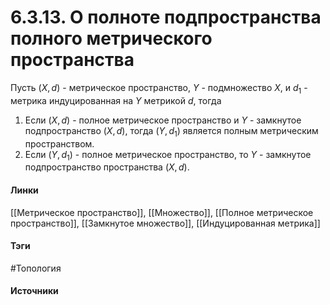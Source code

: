 # 6.3.13. О полноте подпространства полного метрического пространства
Пусть $(X,d)$ - метрическое пространство, $Y$ - подмножество $X$, и $d_{1}$ - метрика индуцированная на $Y$ метрикой $d$, тогда
1. Если $(X,d)$ - полное метрическое пространство и $Y$ - замкнутое подпространство $(X,d)$, тогда $(Y,d_{1})$ является полным метрическим пространством.
2. Если $(Y,d_{1})$ - полное метрическое пространство, то $Y$ - замкнутое подпространство пространства $(X,d)$.
#### Линки
 [[Метрическое пространство]],
 [[Множество]],
 [[Полное метрическое пространство]],
 [[Замкнутое множество]],
 [[Индуцированная метрика]]
#### Тэги
 #Топология 	
#### Источники
 